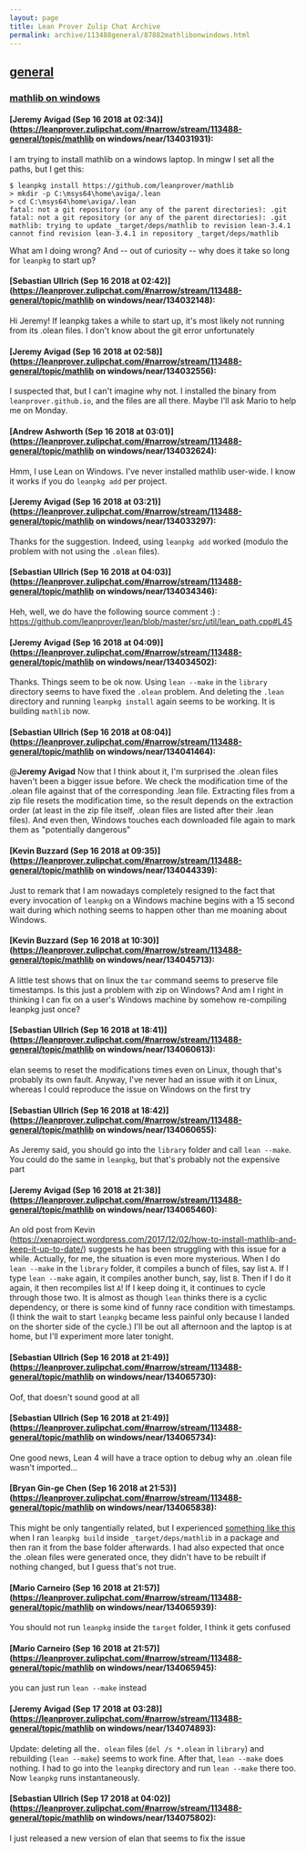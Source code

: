 ```yaml
---
layout: page
title: Lean Prover Zulip Chat Archive 
permalink: archive/113488general/87882mathlibonwindows.html
---
```


## [general](index.html)
### [mathlib on windows](87882mathlibonwindows.html)

#### [Jeremy Avigad (Sep 16 2018 at 02:34)](https://leanprover.zulipchat.com/#narrow/stream/113488-general/topic/mathlib on windows/near/134031931):
I am trying to install mathlib on a windows laptop. In mingw I set all the paths, but I get this:
```
$ leanpkg install https://github.com/leanprover/mathlib
> mkdir -p C:\msys64\home\aviga/.lean
> cd C:\msys64\home\aviga/.lean
fatal: not a git repository (or any of the parent directories): .git
fatal: not a git repository (or any of the parent directories): .git
mathlib: trying to update _target/deps/mathlib to revision lean-3.4.1
cannot find revision lean-3.4.1 in repository _target/deps/mathlib
```
What am I doing wrong?  And -- out of curiosity -- why does it take so long for `leanpkg` to start up?

#### [Sebastian Ullrich (Sep 16 2018 at 02:42)](https://leanprover.zulipchat.com/#narrow/stream/113488-general/topic/mathlib on windows/near/134032148):
Hi Jeremy! If leanpkg takes a while to start up, it's most likely not running from its .olean files. I don't know about the git error unfortunately

#### [Jeremy Avigad (Sep 16 2018 at 02:58)](https://leanprover.zulipchat.com/#narrow/stream/113488-general/topic/mathlib on windows/near/134032556):
I suspected that, but I can't imagine why not. I installed the binary from `leanprover.github.io`, and the files are all there.
Maybe I'll ask Mario to help me on Monday.

#### [Andrew Ashworth (Sep 16 2018 at 03:01)](https://leanprover.zulipchat.com/#narrow/stream/113488-general/topic/mathlib on windows/near/134032624):
Hmm, I use Lean on Windows.  I've never installed mathlib user-wide. I know it works if you do `leanpkg add` per project.

#### [Jeremy Avigad (Sep 16 2018 at 03:21)](https://leanprover.zulipchat.com/#narrow/stream/113488-general/topic/mathlib on windows/near/134033297):
Thanks for the suggestion. Indeed, using `leanpkg add` worked (modulo the problem with not using the `.olean` files).

#### [Sebastian Ullrich (Sep 16 2018 at 04:03)](https://leanprover.zulipchat.com/#narrow/stream/113488-general/topic/mathlib on windows/near/134034346):
Heh, well, we do have the following source comment :) : https://github.com/leanprover/lean/blob/master/src/util/lean_path.cpp#L45

#### [Jeremy Avigad (Sep 16 2018 at 04:09)](https://leanprover.zulipchat.com/#narrow/stream/113488-general/topic/mathlib on windows/near/134034502):
Thanks. Things seem to be ok now. Using `lean --make` in the `library` directory seems to have fixed the `.olean` problem. And deleting the `.lean` directory and running `leanpkg install` again seems to be working. It is building `mathlib` now.

#### [Sebastian Ullrich (Sep 16 2018 at 08:04)](https://leanprover.zulipchat.com/#narrow/stream/113488-general/topic/mathlib on windows/near/134041464):
@**Jeremy Avigad** Now that I think about it, I'm surprised the .olean files haven't been a bigger issue before. We check the modification time of the .olean file against that of the corresponding .lean file. Extracting files from a zip file resets the modification time, so the result depends on the extraction order (at least in the zip file itself, .olean files are listed after their .lean files). And even then, Windows touches each downloaded file again to mark them as "potentially dangerous"

#### [Kevin Buzzard (Sep 16 2018 at 09:35)](https://leanprover.zulipchat.com/#narrow/stream/113488-general/topic/mathlib on windows/near/134044339):
Just to remark that I am nowadays completely resigned to the fact that every invocation of `leanpkg` on a Windows machine begins with a 15 second wait during which nothing seems to happen other than me moaning about Windows.

#### [Kevin Buzzard (Sep 16 2018 at 10:30)](https://leanprover.zulipchat.com/#narrow/stream/113488-general/topic/mathlib on windows/near/134045713):
A little test shows that on linux the `tar` command seems to preserve file timestamps. Is this just a problem with zip on Windows? And am I right in thinking I can fix on a user's Windows machine by somehow re-compiling leanpkg just once?

#### [Sebastian Ullrich (Sep 16 2018 at 18:41)](https://leanprover.zulipchat.com/#narrow/stream/113488-general/topic/mathlib on windows/near/134060613):
elan seems to reset the modifications times even on Linux, though that's probably its own fault. Anyway, I've never had an issue with it on Linux, whereas I could reproduce the issue on Windows on the first try

#### [Sebastian Ullrich (Sep 16 2018 at 18:42)](https://leanprover.zulipchat.com/#narrow/stream/113488-general/topic/mathlib on windows/near/134060655):
As Jeremy said, you should go into the `library` folder and call `lean --make`. You could do the same in `leanpkg`, but that's probably not the expensive part

#### [Jeremy Avigad (Sep 16 2018 at 21:38)](https://leanprover.zulipchat.com/#narrow/stream/113488-general/topic/mathlib on windows/near/134065460):
An old post from Kevin (https://xenaproject.wordpress.com/2017/12/02/how-to-install-mathlib-and-keep-it-up-to-date/) suggests he has been struggling with this issue for a while. 
Actually, for me, the situation is even more mysterious. When I do `lean --make` in the `library` folder, it compiles a bunch of files, say list `A`. If I type `lean --make` again, it compiles another bunch, say, list `B`. Then if I do it again, it then recompiles list `A`! If I keep doing it,  it continues to cycle through those two. It is almost as though `lean` thinks there is a cyclic dependency, or there is some kind of funny race condition with timestamps. (I think the wait to start `leanpkg` became less painful only because I landed on the shorter side of the cycle.)
I'll be out all afternoon and the laptop is at home, but I'll experiment more later tonight.

#### [Sebastian Ullrich (Sep 16 2018 at 21:49)](https://leanprover.zulipchat.com/#narrow/stream/113488-general/topic/mathlib on windows/near/134065730):
Oof, that doesn't sound good at all

#### [Sebastian Ullrich (Sep 16 2018 at 21:49)](https://leanprover.zulipchat.com/#narrow/stream/113488-general/topic/mathlib on windows/near/134065734):
One good news, Lean 4 will have a trace option to debug why an .olean file wasn't imported...

#### [Bryan Gin-ge Chen (Sep 16 2018 at 21:53)](https://leanprover.zulipchat.com/#narrow/stream/113488-general/topic/mathlib on windows/near/134065838):
This might be only tangentially related, but I experienced [something like this](https://github.com/leanprover/mathlib/issues/308) when I ran `leanpkg build` inside `_target/deps/mathlib` in a package and then ran it from the base folder afterwards. I had also expected that once the .olean files were generated once, they didn't have to be rebuilt if nothing changed, but I guess that's not true.

#### [Mario Carneiro (Sep 16 2018 at 21:57)](https://leanprover.zulipchat.com/#narrow/stream/113488-general/topic/mathlib on windows/near/134065939):
You should not run `leanpkg` inside the `target` folder, I think it gets confused

#### [Mario Carneiro (Sep 16 2018 at 21:57)](https://leanprover.zulipchat.com/#narrow/stream/113488-general/topic/mathlib on windows/near/134065945):
you can just run `lean --make` instead

#### [Jeremy Avigad (Sep 17 2018 at 03:28)](https://leanprover.zulipchat.com/#narrow/stream/113488-general/topic/mathlib on windows/near/134074893):
Update: deleting all the`. olean` files (`del /s *.olean` in `library`) and rebuilding (`lean --make`) seems to work fine. After that, `lean --make` does nothing. I had to go into the `leanpkg` directory and run `lean --make` there too. Now `leanpkg` runs instantaneously.

#### [Sebastian Ullrich (Sep 17 2018 at 04:02)](https://leanprover.zulipchat.com/#narrow/stream/113488-general/topic/mathlib on windows/near/134075802):
I just released a new version of elan that seems to fix the issue

